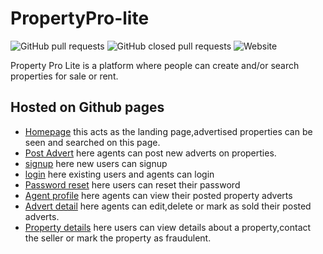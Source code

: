# PropertyPro-lite

![GitHub pull requests](https://img.shields.io/github/issues-pr/BurnerB/PropertyPro-lite.svg)
![GitHub closed pull requests](https://img.shields.io/github/issues-pr-closed/BurnerB/PropertyPro-lite.svg)
![Website](https://img.shields.io/website/https/burnerb.github.io/PropertyPro-lite/UI/index.html.svg)

Property Pro Lite is a platform where people can create and/or search properties for sale or rent.

## Hosted on Github pages
* [Homepage](hhttps://burnerb.github.io/PropertyPro-lite/UI/index.html) this acts as the landing page,advertised properties can be seen and searched on this page.
* [Post Advert](https://burnerb.github.io/PropertyPro-lite/UI/advert/index.html) here agents can post new adverts on properties.
* [signup](https://burnerb.github.io/PropertyPro-lite/UI/signup/index.html) here new users can signup
* [login](https://burnerb.github.io/PropertyPro-lite/UI/login/index.html) here existing users and agents can login
* [Password reset](https://burnerb.github.io/PropertyPro-lite/UI/reset/index.html)  here users can reset their password
* [Agent profile](https://burnerb.github.io/PropertyPro-lite/UI/agent/index.html) here agents can view their posted property adverts
* [Advert detail](https://burnerb.github.io/PropertyPro-lite/UI/edit/index.html) here agents can edit,delete or mark as sold their posted adverts.
* [Property details](https://burnerb.github.io/PropertyPro-lite/UI/user/index.html) here users can view details about a property,contact the seller or mark the property as fraudulent.